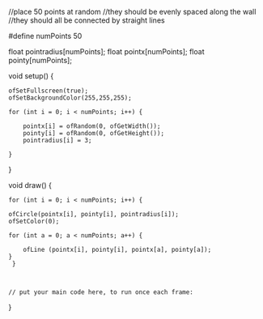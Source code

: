//place 50 points at random
//they should be evenly spaced along the wall
//they should all be connected by  straight lines

#define numPoints 50

float pointradius[numPoints]; 
float pointx[numPoints];
float pointy[numPoints];



void setup() {
    
    ofSetFullscreen(true);
    ofSetBackgroundColor(255,255,255);

    for (int i = 0; i < numPoints; i++) {
        
        pointx[i] = ofRandom(0, ofGetWidth());
        pointy[i] = ofRandom(0, ofGetHeight());
        pointradius[i] = 3;
    
    }


}

void draw() {
    
    for (int i = 0; i < numPoints; i++) {
    
    ofCircle(pointx[i], pointy[i], pointradius[i]);
    ofSetColor(0);
    
    for (int a = 0; a < numPoints; a++) {
        
        ofLine (pointx[i], pointy[i], pointx[a], pointy[a]);
    }
     }
    
    
    
	// put your main code here, to run once each frame:
	
	
	
}

